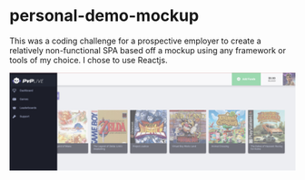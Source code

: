 # personal-demo-mockup

This was a coding challenge for a prospective employer to create a relatively non-functional SPA based off a mockup using any framework or tools of my choice. I chose to use Reactjs.

![](src/assets/images/screen-1.png)
